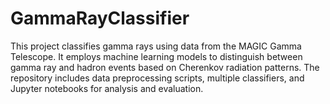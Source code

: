 # GammaRayClassifier
This project classifies gamma rays using data from the MAGIC Gamma Telescope. It employs machine learning models to distinguish between gamma ray and hadron events based on Cherenkov radiation patterns. The repository includes data preprocessing scripts, multiple classifiers, and Jupyter notebooks for analysis and evaluation.

